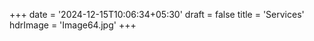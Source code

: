 +++
date = '2024-12-15T10:06:34+05:30'
draft = false
title = 'Services'
hdrImage = 'Image64.jpg'
+++
